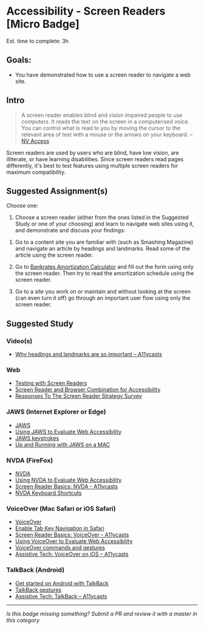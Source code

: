 Accessibility - Screen Readers [Micro Badge]
===================================================

Est. time to complete: 3h

Goals:
------

- You have demonstrated how to use a screen reader to navigate a web site.


Intro
-----

> A screen reader enables blind and vision impaired people to use computers. It reads the text on the screen in a computerised voice. You can control what is read to you by moving the cursor to the relevant area of text with a mouse or the arrows on your keyboard. – [NV Access](https://www.nvaccess.org/)

Screen readers are used by users who are blind, have low vision, are illiterate, or have learning disabilities. Since screen readers read pages differently, it's best to test features using multiple screen readers for maximum compatibility.

Suggested Assignment(s)
---------------------

Choose one:

1) Choose a screen reader (either from the ones listed in the Suggested Study or one of your choosing) and learn to navigate web sites using it, and demonstrate and discuss your findings:

  1. Go to a content site you are familiar with (such as Smashing Magazine) and navigate an article by headings and landmarks. Read some of the article using the screen reader.

  2. Go to [Bankrates Amortization Calculator](http://www.bankrate.com/calculators/mortgages/amortization-calculator-b.aspx#9624570008_variation1) and fill out the form using only the screen reader. Then try to read the amortization schedule using the screen reader.

  3. Go to a site you work on or maintain and without looking at the screen (can even turn it off) go through an important user flow using only the screen reader.


Suggested Study
---------------

### Video(s)
- [Why headings and landmarks are so important – A11ycasts](https://www.youtube.com/watch?v=vAAzdi1xuUY)

### Web
- [Testing with Screen Readers](https://webaim.org/articles/screenreader_testing/)
- [Screen Reader and Browser Combination for Accessibility](http://www.maxability.co.in/2017/02/screen-reader-and-browser-combination-for-accessibility/)
- [Responses To The Screen Reader Strategy Survey](http://www.heydonworks.com/article/responses-to-the-screen-reader-strategy-survey)

### JAWS (Internet Explorer or Edge)
- [JAWS](http://www.freedomscientific.com/Products/Blindness/JAWS)
- [Using JAWS to Evaluate Web Accessibility](https://webaim.org/articles/jaws/)
- [JAWS keystrokes](http://doccenter.freedomscientific.com/doccenter/archives/training/jawskeystrokes.htm)
- [Up and Running with JAWS on a MAC](https://joe-watkins.io/accessibility/up-and-running-with-jaws-on-a-mac/)

### NVDA (FireFox)
- [NVDA](https://www.nvaccess.org/)
- [Using NVDA to Evaluate Web Accessibility](https://webaim.org/articles/nvda/)
- [Screen Reader Basics: NVDA - A11ycasts](https://www.youtube.com/watch?v=Jao3s_CwdRU)
- [NVDA Keyboard Shortcuts](https://dequeuniversity.com/screenreaders/nvda-keyboard-shortcuts)

### VoiceOver (Mac Safari or iOS Safari)
- [VoiceOver](https://www.apple.com/accessibility/mac/vision/)
- [Enable Tab Key Navigation in Safari](http://osxdaily.com/2011/08/14/enable-tab-key-navigation-safari/)
- [Screen Reader Basics: VoiceOver - A11ycasts](https://www.youtube.com/watch?v=5R-6WvAihms)
- [Using VoiceOver to Evaluate Web Accessibility](https://webaim.org/articles/voiceover/)
- [VoiceOver commands and gestures](https://www.apple.com/voiceover/info/guide/_1131.html)
- [Assistive Tech: VoiceOver on iOS – A11ycasts](https://www.youtube.com/watch?v=bCHpdjvxBws)

### TalkBack (Android)
- [Get started on Android with TalkBack](https://support.google.com/accessibility/android/answer/6283677?hl=en&ref_topic=3529932)
- [TalkBack gestures](https://support.google.com/accessibility/android/answer/6151827)
- [Assistive Tech: TalkBack – A11ycasts](https://www.youtube.com/watch?v=0Zpzl4EKCco)

-----

  *Is this badge missing something? Submit a PR and review it with a master in this category*
